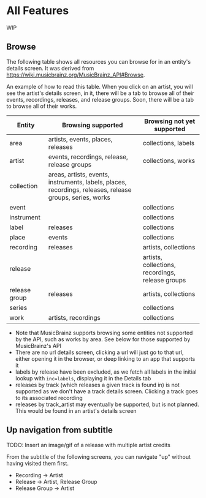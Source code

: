 # All Features

WIP

## Browse

The following table shows all resources you can browse for in an entity's details screen.
It was derived from https://wiki.musicbrainz.org/MusicBrainz_API#Browse.

An example of how to read this table.
When you click on an artist, you will see the artist's details screen, in it, there will be a tab to
browse all of their events, recordings, releases, and release groups.
Soon, there will be a tab to browse all of their works.

| Entity        | Browsing supported                                                                                       | Browsing not yet supported                       |
|---------------|----------------------------------------------------------------------------------------------------------|--------------------------------------------------|
| area          | artists, events, places, releases                                                                        | collections, labels                              |
| artist        | events, recordings, release, release groups                                                              | collections, works                               |
| collection    | areas, artists, events, instruments, labels, places, recordings, releases, release groups, series, works |                                                  |
| event         |                                                                                                          | collections                                      |
| instrument    |                                                                                                          | collections                                      |
| label         | releases                                                                                                 | collections                                      |
| place         | events                                                                                                   | collections                                      |
| recording     | releases                                                                                                 | artists, collections                             |
| release       |                                                                                                          | artists, collections, recordings, release groups |
| release group | releases                                                                                                 | artists, collections                             |
| series        |                                                                                                          | collections                                      |
| work          | artists, recordings                                                                                      | collections                                      |

- Note that MusicBrainz supports browsing some entities not supported by the API, such as works by area. See below for those supported by MusicBrainz's API
- There are no url details screen, clicking a url will just go to that url, either opening it in the browser, or deep linking to an app that supports it
- labels by release have been excluded, as we fetch all labels in the initial lookup with `inc=labels`, displaying it in the Details tab
- releases by track (which releases a given track is found in) is not supported as we don't have a track details screen. Clicking a track goes to its associated recording
- releases by track_artist may eventually be supported, but is not planned. This would be found in an artist's details screen


## Up navigation from subtitle

TODO: Insert an image/gif of a release with multiple artist credits

From the subtitle of the following screens, you can navigate "up" without having visited them first.

- Recording -> Artist
- Release -> Artist, Release Group
- Release Group -> Artist
